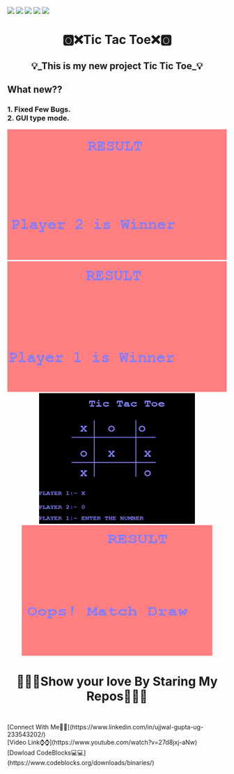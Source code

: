  ![](https://img.shields.io/badge/Programming_Language-c++-blue.svg)
![](https://img.shields.io/badge/Library-Graphics.h-gold.svg)
![](https://img.shields.io/badge/Platform-Desktop_Development-green.svg)
![](https://img.shields.io/badge/Status-Beta-green.svg)
![](https://img.shields.io/badge/Version-CodeBlocks_13.12-red.svg)
<h1><p align="center">🅾❌Tic Tac Toe❌🅾</p></h1>
<h2> <p align="center">💡_This is my new project Tic Tic Toe_💡</p></h2>
<h2>What new??</h2>
<h3> 1. Fixed Few Bugs.</br>
     2. GUI type mode.</h3>
<p align="center">
<img src="screenshots/Screenshot 2021-02-22 224927.jpg" alt="Image" height="300">
<img src="screenshots/Screenshot 2021-02-22 225031.jpg" alt="Image" height="300">
<img src="screenshots/Screenshot 2021-02-22 225122.jpg" alt="Image" height="300">
<img src="screenshots/Screenshot 2021-02-22 225152.jpg" alt="Image" height="300">
</p>
<h1><p align="center">💖💖🔥Show your love By Staring My Repos💖💖🔥</p></h1></br>
[Connect With Me👋👋](https://www.linkedin.com/in/ujjwal-gupta-ug-233543202/)</br>
[Video Link⌚⌚](https://www.youtube.com/watch?v=27d8jxj-aNw)</br>
[Dowload CodeBlocks💻💻](https://www.codeblocks.org/downloads/binaries/)
